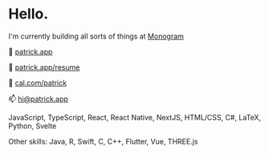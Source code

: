 # Hello.

I'm currently building all sorts of things at [Monogram](https://monogram.io)

👤 [patrick.app](https://patrick.app)

📄 [patrick.app/resume](https://patrick.app/resume)

📅 [cal.com/patrick](https://cal.com/patrick)

📫 [hi@patrick.app](mailto:hi@patrick.app)

JavaScript, TypeScript, React, React Native, NextJS, HTML/CSS, C#, LaTeX, Python, Svelte

Other skills: Java, R, Swift, C, C++, Flutter, Vue, THREE.js
